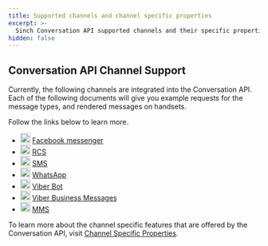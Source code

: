 ```yaml
---
title: Supported channels and channel specific properties
excerpt: >-
  Sinch Conversation API supported channels and their specific properties.
hidden: false
---
```


## Conversation API Channel Support

Currently, the following channels are integrated into the Conversation API. Each of the following documents will give you example requests for the message types, and rendered messages on handsets.

Follow the links below to learn more.

- <img src="https://files.readme.io/41a20d1-messenger.svg" width="20" height="20" /> [Facebook messenger](https://developers.sinch.com/docs/conversation-facebook-messenger)
- <img src="https://files.readme.io/d0223ff-messages-chat-keynote-icon.svg" width="20" height="20" /> [RCS](https://developers.sinch.com/docs/conversation-rcs)
- <img src="https://files.readme.io/d0223ff-messages-chat-keynote-icon.svg" width="20" height="20" /> [SMS](https://developers.sinch.com/docs/conversation-sms)
- <img src="https://files.readme.io/7474132-whatsapp.svg" width="20" height="20" /> [WhatsApp](https://developers.sinch.com/docs/conversation-whatsapp)
- <img src="https://files.readme.io/8d98aa3-Viber-02.svg" width="20" height="20" /> [Viber Bot](https://developers.sinch.com/docs/conversation-viber-bot)
- <img src="https://files.readme.io/8d98aa3-Viber-02.svg" width="20" height="20" /> [Viber Business Messages](https://developers.sinch.com/docs/conversation-viber-business)
- <img src="https://files.readme.io/d0223ff-messages-chat-keynote-icon.svg" width="20" height="20" /> [MMS](https://developers.sinch.com/docs/conversation-mms)

To learn more about the channel specific features that are offered by the Conversation API, visit [Channel Specific Properties](https://developers.sinch.com/docs/conversation-channel-properties).
